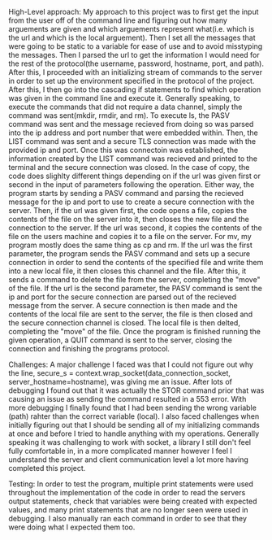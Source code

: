 High-Level approach:
My approach to this project was to first get the input from the user off of the command line and figuring out how many arguements are given and which arguements represent what(i.e. which is the url and which is the local arguement). Then I set all the messages that were going to be static to a variable for ease of use and to avoid misstyping the messages. Then I parsed the url to get the information I would need for the rest of the protocol(the username, password, hostname, port, and path). After this, I proceeded with an initializing stream of commands to the server in order to set up the environment specified in the protocol of the project. After this, I then go into the cascading if statements to find which operation was given in the command line and execute it. Generally speaking, to execute the commands that did not require a data channel, simply the command was sent(mkdir, rmdir, and rm). To execute ls, the PASV command was sent and the message recieved from doing so was parsed into the ip address and port number that were embedded within. Then, the LIST command was sent and a secure TLS connection was made with the provided ip and port. Once this was connectoin was established, the information created by the LIST command was recieved and printed to the terminal and the secure connection was closed. In the case of copy, the code does slighlty different things depending on if the url was given first or second in the input of parameters following the operation. Either way, the program starts by sending a PASV command and parsing the recieved message for the ip and port to use to create a secure connection with the server. Then, if the url was given first, the code opens a file, copies the contents of the file on the server into it, then closes the new file and the connection to the server. If the url was second, it copies the contents of the file on the users machine and copies it to a file on the server. For mv, my program mostly does the same thing as cp and rm. If the url was the first parameter, the program sends the PASV command and sets up a secure connection in order to send the contents of the specified file and write them into a new local file, it then closes this channel and the file. After this, it sends a command to delete the file from the server, completing the "move" of the file. If the url is the second parameter, the PASV command is sent the ip and port for the secure connection are parsed out of the recieved message from the server. A secure connection is then made and the contents of the local file are sent to the server, the file is then closed and the secure connection channel is closed. The local file is then delted, completing the "move" of the file. Once the program is finished running the given operation, a QUIT command is sent to the server, closing the connection and finishing the programs protocol. 

Challenges:
A major challenge I faced was that I could not figure out why the line, secure_s = context.wrap_socket(data_connection_socket, server_hostname=hostname), was giving me an issue. After lots of debugging I found out that it was actually the STOR command prior that was causing an issue as sending the command resulted in a 553 error. With more debugging I finally found that I had been sending the wrong variable (path) rahter than the correct variable (local). I also faced challenges when initially figuring out that I should be sending all of my initializing commands at once and before I tried to handle anything with my operations. Generally speaking it was challenging to work with socket, a library I still don't feel fully comfortable in, in a more complicated manner however I feel I understand the server and client communication level a lot more having completed this project.

Testing:
In order to test the program, multiple print statements were used throughout the implementation of the code in order to read the servers output statements, check that variables were being created with expected values, and many print statements that are no longer seen were used in debugging. I also manually ran each command in order to see that they were doing what I expected them too. 
